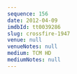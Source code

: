 ```yaml
---
sequence: 156
date: 2012-04-09
imdbId: tt0039286
slug: crossfire-1947
venue: null
venueNotes: null
medium: TCM HD
mediumNotes: null
---
```

